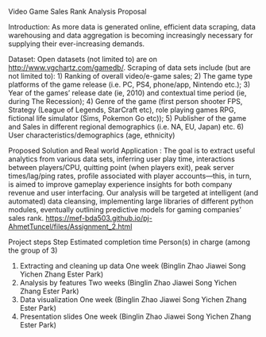 Video Game Sales Rank Analysis Proposal

Introduction: As more data is generated online, efficient data scraping, data warehousing and data aggregation is becoming increasingly necessary for supplying their ever-increasing demands. 

Dataset:
Open datasets (not limited to) are on http://www.vgchartz.com/gamedb/.
Scraping of data sets include (but are not limited to): 1) Ranking of overall video/e-game sales; 2) The game type platforms of the game release (i.e. PC, PS4, phone/app, Nintendo etc.); 3) Year of the games’ release date (ie, 2010) and contextual time period (ie, during The Recession); 4) Genre of the game (first person shooter FPS, Strategy (League of Legends, StarCraft etc), role playing games RPG, fictional life simulator (Sims, Pokemon Go etc)); 5) Publisher of the game and Sales in different regional demographics (i.e. NA, EU, Japan) etc. 6) User characteristics/demographics (age, ethnicity)

Proposed Solution and Real world Application :
The goal is to extract useful analytics from various data sets, inferring user play time, interactions between players/CPU, quitting point (when players exit), peak server times/lag/ping rates, profile associated with player accounts—this, in turn, is aimed to improve gameplay experience insights for both company revenue and user interfacing. Our analysis will be targeted at intelligent (and automated) data cleansing, implementing large libraries of different python modules, eventually outlining predictive models for gaming companies’ sales rank.
https://mef-bda503.github.io/pj-AhmetTuncel/files/Assignment_2.html

Project steps
Step	Estimated completion time	Person(s) in charge (among the group of 3)
1. Extracting and cleaning up data	One week	(Binglin Zhao Jiawei Song
Yichen Zhang Ester Park)
2. Analysis by features	Two weeks	(Binglin Zhao Jiawei Song
Yichen Zhang Ester Park)
3. Data visualization 	One week	(Binglin Zhao Jiawei Song
Yichen Zhang Ester Park)
4. Presentation slides	One week	(Binglin Zhao Jiawei Song
Yichen Zhang Ester Park)
